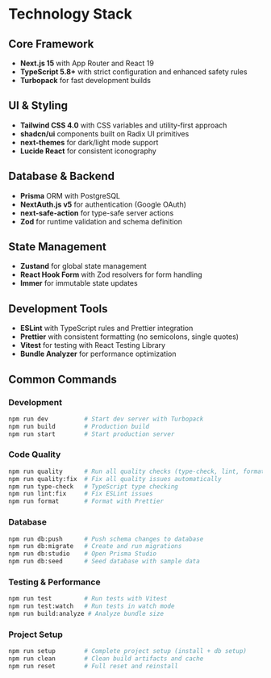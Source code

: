 # Technology Stack

## Core Framework

- **Next.js 15** with App Router and React 19
- **TypeScript 5.8+** with strict configuration and enhanced safety rules
- **Turbopack** for fast development builds

## UI & Styling

- **Tailwind CSS 4.0** with CSS variables and utility-first approach
- **shadcn/ui** components built on Radix UI primitives
- **next-themes** for dark/light mode support
- **Lucide React** for consistent iconography

## Database & Backend

- **Prisma** ORM with PostgreSQL
- **NextAuth.js v5** for authentication (Google OAuth)
- **next-safe-action** for type-safe server actions
- **Zod** for runtime validation and schema definition

## State Management

- **Zustand** for global state management
- **React Hook Form** with Zod resolvers for form handling
- **Immer** for immutable state updates

## Development Tools

- **ESLint** with TypeScript rules and Prettier integration
- **Prettier** with consistent formatting (no semicolons, single quotes)
- **Vitest** for testing with React Testing Library
- **Bundle Analyzer** for performance optimization

## Common Commands

### Development

```bash
npm run dev          # Start dev server with Turbopack
npm run build        # Production build
npm run start        # Start production server
```

### Code Quality

```bash
npm run quality      # Run all quality checks (type-check, lint, format)
npm run quality:fix  # Fix all quality issues automatically
npm run type-check   # TypeScript type checking
npm run lint:fix     # Fix ESLint issues
npm run format       # Format with Prettier
```

### Database

```bash
npm run db:push      # Push schema changes to database
npm run db:migrate   # Create and run migrations
npm run db:studio    # Open Prisma Studio
npm run db:seed      # Seed database with sample data
```

### Testing & Performance

```bash
npm run test         # Run tests with Vitest
npm run test:watch   # Run tests in watch mode
npm run build:analyze # Analyze bundle size
```

### Project Setup

```bash
npm run setup        # Complete project setup (install + db setup)
npm run clean        # Clean build artifacts and cache
npm run reset        # Full reset and reinstall
```
